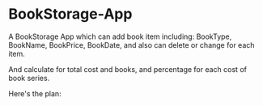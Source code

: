 # BookStorage-App
A BookStorage App which can add book item including: BookType, BookName, BookPrice, BookDate,
and also can delete or change for each item.

And calculate for total cost and books, and percentage for each cost of book series.

Here's the plan:

